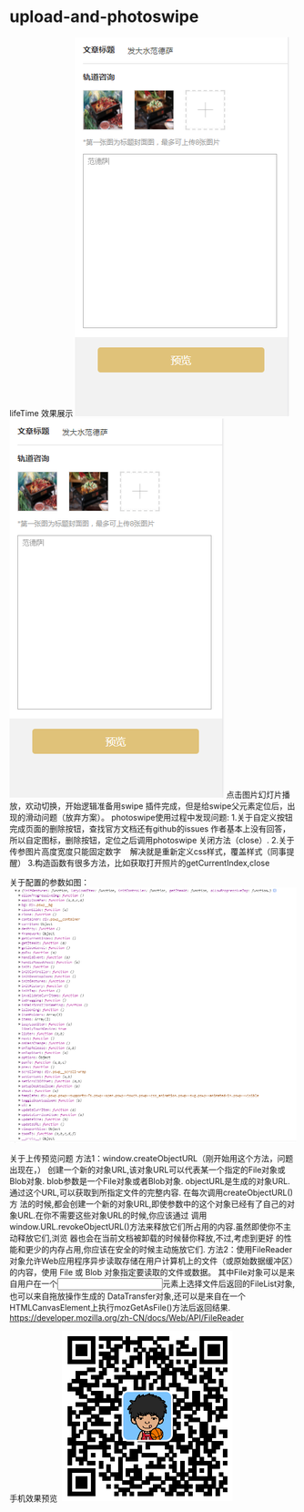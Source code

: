 # upload-and-photoswipe
lifeTime
效果展示
![image](https://github.com/maryrui/upload-and-photoswipe/blob/master/img/one.png)
![image](https://github.com/maryrui/upload-and-photoswipe/blob/master/img/one.png)
点击图片幻灯片播放，欢动切换，开始逻辑准备用swipe 插件完成，但是给swipe父元素定位后，出现的滑动问题（放弃方案）。
photoswipe使用过程中发现问题:
1.关于自定义按钮
    完成页面的删除按钮，查找官方文档还有github的issues 作者基本上没有回答，所以自定图标，删除按钮，定位之后调用photoswipe 关闭方法（close）.
2.关于传参图片高度宽度只能固定数字
    解决就是重新定义css样式，覆盖样式（同事提醒）
3.构造函数有很多方法，比如获取打开照片的getCurrentIndex,close

关于配置的参数如图：
![image](https://github.com/maryrui/upload-and-photoswipe/blob/master/img/three.png)

关于上传预览问题
方法1：window.createObjectURL（刚开始用这个方法，问题出现在，）
      创建一个新的对象URL,该对象URL可以代表某一个指定的File对象或Blob对象.
      blob参数是一个File对象或者Blob对象.
      objectURL是生成的对象URL.通过这个URL,可以获取到所指定文件的完整内容.
      在每次调用createObjectURL()方 法的时候,都会创建一个新的对象URL,即使参数中的这个对象已经有了自己的对象URL.在你不需要这些对象URL的时候,你应该通过       调用 window.URL.revokeObjectURL()方法来释放它们所占用的内容.虽然即使你不主动释放它们,浏览 器也会在当前文档被卸载的时候替你释放,不过,考虑到更好        的性能和更少的内存占用,你应该在安全的时候主动施放它们.
 方法2：使用FileReader 对象允许Web应用程序异步读取存储在用户计算机上的文件（或原始数据缓冲区）的内容，使用 File 或 Blob 对象指定要读取的文件或数据。
      其中File对象可以是来自用户在一个<input>元素上选择文件后返回的FileList对象,也可以来自拖放操作生成的 DataTransfer对象,还可以是来自在一个         HTMLCanvasElement上执行mozGetAsFile()方法后返回结果.
      https://developer.mozilla.org/zh-CN/docs/Web/API/FileReader

手机效果预览
  ![image](https://github.com/maryrui/upload-and-photoswipe/blob/master/img/phone_preview.png)
